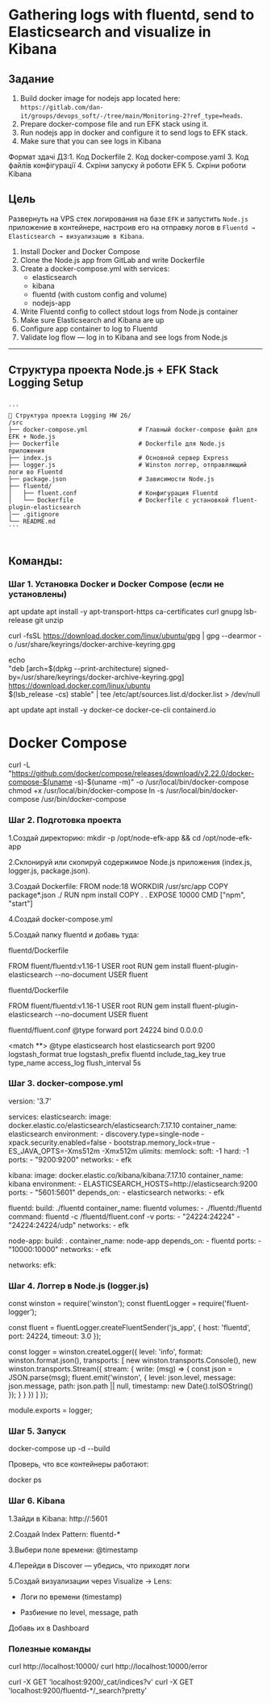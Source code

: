 # Gathering logs with fluentd, send to Elasticsearch and visualize in Kibana

## Задание

1. Build docker image for nodejs app located here:
`https://gitlab.com/dan-it/groups/devops_soft/-/tree/main/Monitoring-2?ref_type=heads`.
2. Prepare docker-compose file and run EFK stack using it.
3. Run nodejs app in docker and configure it to send logs to EFK stack.
4. Make sure that you can see logs in Kibana

Формат здачі ДЗ:1. Код Dockerfile
2. Код docker-compose.yaml
3. Код файлів конфігурації
4. Скріни запуску й роботи EFK
5. Скріни роботи Kibana

## Цель

Развернуть на VPS стек логирования на базе `EFK` и запустить `Node.js` приложение в контейнере, настроив его на отправку логов в `Fluentd → Elasticsearch → визуализацию в Kibana`.

1. Install Docker and Docker Compose
2. Clone the Node.js app from GitLab and write Dockerfile
3. Create a docker-compose.yml with services:
   - elasticsearch
   - kibana
   - fluentd (with custom config and volume)
   - nodejs-app
4. Write Fluentd config to collect stdout logs from Node.js container
5. Make sure Elasticsearch and Kibana are up
6. Configure app container to log to Fluentd
7. Validate log flow — log in to Kibana and see logs from Node.js

---

## Структура проекта Node.js + EFK Stack Logging Setup

<pre>
<code>
```
📁 Структура проекта Logging HW 26/
/src
├── docker-compose.yml              # Главный docker-compose файл для EFK + Node.js
├── Dockerfile                      # Dockerfile для Node.js приложения
├── index.js                        # Основной сервер Express
├── logger.js                       # Winston логгер, отправляющий логи во Fluentd
├── package.json                    # Зависимости Node.js
├── fluentd/
│   ├── fluent.conf                 # Конфигурация Fluentd
│   └── Dockerfile                  # Dockerfile с установкой fluent-plugin-elasticsearch
│── .gitignore
└── README.md
```
</code>
</pre>

## Команды:

### Шаг 1. Установка Docker и Docker Compose (если не установлены)
apt update
apt install -y apt-transport-https ca-certificates curl gnupg lsb-release git unzip

curl -fsSL https://download.docker.com/linux/ubuntu/gpg | gpg --dearmor -o /usr/share/keyrings/docker-archive-keyring.gpg

echo \
  "deb [arch=$(dpkg --print-architecture) signed-by=/usr/share/keyrings/docker-archive-keyring.gpg] \
  https://download.docker.com/linux/ubuntu \
  $(lsb_release -cs) stable" | tee /etc/apt/sources.list.d/docker.list > /dev/null

apt update
apt install -y docker-ce docker-ce-cli containerd.io

# Docker Compose
curl -L "https://github.com/docker/compose/releases/download/v2.22.0/docker-compose-$(uname -s)-$(uname -m)" -o /usr/local/bin/docker-compose
chmod +x /usr/local/bin/docker-compose
ln -s /usr/local/bin/docker-compose /usr/bin/docker-compose

### Шаг 2. Подготовка проекта
1.Создай директорию:
mkdir -p /opt/node-efk-app && cd /opt/node-efk-app

2.Склонируй или скопируй содержимое Node.js приложения (index.js, logger.js, package.json).

3.Создай Dockerfile:
FROM node:18
WORKDIR /usr/src/app
COPY package*.json ./
RUN npm install
COPY . .
EXPOSE 10000
CMD ["npm", "start"]

4.Создай docker-compose.yml

5.Создай папку fluentd и добавь туда:

fluentd/Dockerfile

FROM fluent/fluentd:v1.16-1
USER root
RUN gem install fluent-plugin-elasticsearch --no-document
USER fluent

fluentd/Dockerfile

FROM fluent/fluentd:v1.16-1
USER root
RUN gem install fluent-plugin-elasticsearch --no-document
USER fluent

fluentd/fluent.conf
<source>
  @type forward
  port 24224
  bind 0.0.0.0
</source>

<match **>
  @type elasticsearch
  host elasticsearch
  port 9200
  logstash_format true
  logstash_prefix fluentd
  include_tag_key true
  type_name access_log
  flush_interval 5s
</match>

###  Шаг 3. docker-compose.yml
version: '3.7'

services:
  elasticsearch:
    image: docker.elastic.co/elasticsearch/elasticsearch:7.17.10
    container_name: elasticsearch
    environment:
      - discovery.type=single-node
      - xpack.security.enabled=false
      - bootstrap.memory_lock=true
      - ES_JAVA_OPTS=-Xms512m -Xmx512m
    ulimits:
      memlock:
        soft: -1
        hard: -1
    ports:
      - "9200:9200"
    networks:
      - efk

  kibana:
    image: docker.elastic.co/kibana/kibana:7.17.10
    container_name: kibana
    environment:
      - ELASTICSEARCH_HOSTS=http://elasticsearch:9200
    ports:
      - "5601:5601"
    depends_on:
      - elasticsearch
    networks:
      - efk

  fluentd:
    build: ./fluentd
    container_name: fluentd
    volumes:
      - ./fluentd:/fluentd
    command: fluentd -c /fluentd/fluent.conf -v
    ports:
      - "24224:24224"
      - "24224:24224/udp"
    networks:
      - efk

  node-app:
    build: .
    container_name: node-app
    depends_on:
      - fluentd
    ports:
      - "10000:10000"
    networks:
      - efk

networks:
  efk:

### Шаг 4. Логгер в Node.js (logger.js)

const winston = require('winston');
const fluentLogger = require('fluent-logger');

const fluent = fluentLogger.createFluentSender('js_app', {
  host: 'fluentd',
  port: 24224,
  timeout: 3.0
});

const logger = winston.createLogger({
  level: 'info',
  format: winston.format.json(),
  transports: [
    new winston.transports.Console(),
    new winston.transports.Stream({
      stream: {
        write: (msg) => {
          const json = JSON.parse(msg);
          fluent.emit('winston', {
            level: json.level,
            message: json.message,
            path: json.path || null,
            timestamp: new Date().toISOString()
          });
        }
      }
    })
  ]
});

module.exports = logger;
    
###  Шаг 5. Запуск

docker-compose up -d --build

Проверь, что все контейнеры работают:

docker ps


### Шаг 6. Kibana


1.Зайди в Kibana: http://:5601

2.Создай Index Pattern: fluentd-*

3.Выбери поле времени: @timestamp

4.Перейди в Discover — убедись, что приходят логи

5.Создай визуализации через Visualize → Lens:

  - Логи по времени (timestamp)

  - Разбиение по level, message, path

Добавь их в Dashboard

### Полезные команды

curl http://localhost:10000/
curl http://localhost:10000/error

curl -X GET 'localhost:9200/_cat/indices?v'
curl -X GET 'localhost:9200/fluentd-*/_search?pretty'